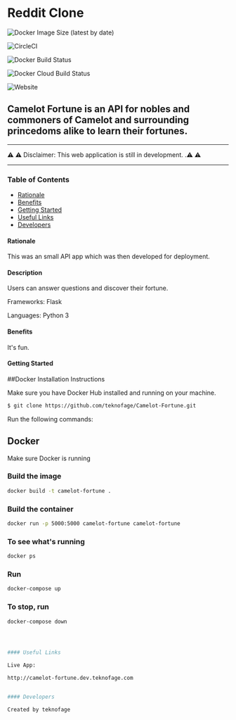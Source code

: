 <!-- Headings -->
# **Reddit Clone**

![Docker Image Size (latest by date)](https://img.shields.io/docker/image-size/teknofage/camelot-fortune?sort=date&style=for-the-badge)

![CircleCI](https://img.shields.io/circleci/build/github/teknofage/camelot-fortune)

![Docker Build Status](https://img.shields.io/docker/build/teknofage/camelot-fortune?style=for-the-badge)

![Docker Cloud Build Status](https://img.shields.io/docker/cloud/build/teknofage/camelot-fortune?style=for-the-badge)

![Website](https://img.shields.io/website?down_color=light%20grey&down_message=offline&style=for-the-badge&up_color=green&up_message=online&url=https%3A%2F%2Fcamelot-fortune.dev.teknofage.com)

## Camelot Fortune is an API for nobles and commoners of Camelot and surrounding princedoms alike to learn their fortunes.

___

⚠️ ⚠️ Disclaimer: This web application is still in development. 
.⚠️ ⚠️ 
___


### Table of Contents

* [Rationale](#Rationale)
* [Benefits](#Benefits)
* [Getting Started](#Getting_Started)
* [Useful Links](#Useful_Links)
* [Developers](#Developers)


#### Rationale

This was an small API app which was then developed for deployment.


#### Description

Users can answer questions and discover their fortune.


Frameworks: Flask 

Languages: Python 3


#### Benefits

It's fun.


#### Getting Started

##Docker Installation Instructions

Make sure you have Docker Hub installed and running on your machine.

```bash
$ git clone https://github.com/teknofage/Camelot-Fortune.git
```

Run the following commands:

## Docker
Make sure Docker is running
### Build the image
```bash
docker build -t camelot-fortune .
```
### Build the container
```bash
docker run -p 5000:5000 camelot-fortune camelot-fortune
```
### To see what's running
```bash
docker ps
```
### Run
```bash
docker-compose up
```
### To stop, run
```bash
docker-compose down




#### Useful Links

Live App: 

http://camelot-fortune.dev.teknofage.com


#### Developers

Created by teknofage

